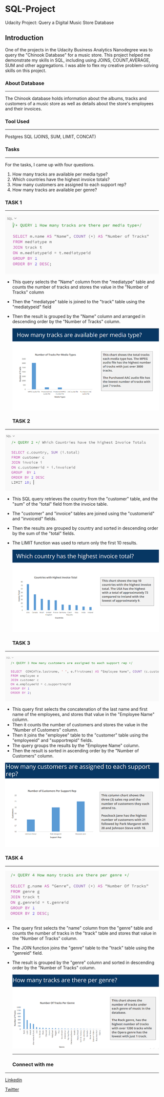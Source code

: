 # SQL-Project
Udacity Project: Query a Digital Music Store Database

## Introduction
One of the projects in the Udacity Business Analytics Nanodegree was to query the "Chinook Database" for a music store. This project helped me demonstrate my skills in SQL, including using JOINS, COUNT,AVERAGE, SUM and other aggregations. I was able to flex my creative problem-solving skills on this project. 

### About Database
---
The Chinook database holds information about the albums, tracks and customers of a music store as well as details about the store's employees and their invoices. 

### Tool Used
---
Postgres SQL (JOINS, SUM, LIMIT, CONCAT)

### Tasks
---
For the tasks, I came up with four questions.
1. How many tracks are available per media type?
2. Which countries have the highest invoice totals?
3. How many customers are assigned to each support rep?
4. How many tracks are available per genre?



### TASK 1
---

![](sql_1.PNG)

- This query selects the "Name" column from the "mediatype" table and counts the number of tracks and stores the value in the "Number of Tracks" column
- Then the "mediatype" table is joined to the "track" table using the "mediatypeid" field
- Then the result is grouped by the "Name" column and arranged in descending order by the "Number of Tracks" column.

  ![](Presentation_1.PNG)

  ### TASK 2
---
  ![](sql_2.PNG)

- This SQL query retrieves the country from the "customer" table, and the "sum" of the "total" field from the invoice table.
- The "customer" and "invoice" tables are joined using the "customerid" and "invoiceid" fields.
- Then the results are grouped by country and sorted in descending order by the sum of the "total" fields.
- The LIMIT function was used to return only the first 10 results.

  ![](Presentation_2.PNG)
  
  ### TASK 3
---
![](sql_3.PNG)

- This query first selects the concatenation of the last name and first name of the employees, and stores that value in the "Employee Name" column.
- Then it counts the number of customers and stores the value in the "Number of Customers" column.
- Then it joins the "employee" table to the "customer" table using the "employeeid" and "supportrepid" fields.
- The query groups the results by the "Employee Name" column.
- Then the result is sorted in ascending order by the "Number of Customers" column.

![](Presentation_3.PNG)


### TASK 4
---
![](sql_4.PNG)

- The query first selects the "name" column from the "genre" table and counts the number of tracks in the "track" table and stores that value in the "Number of Tracks" column.
- The JOIN function joins the "genre" table to the "track" table using the "genreid" field.
- The result is grouped by the "genre" column and sorted in descending order by the "Number of Tracks" column.

  ![](Presentation_4.PNG)

  ---

  ### Connect with me
---

  [Linkedin](https://linkedin.com/in/chibuzor-data-analyst) 
  
[Twitter](https://twitter.com/cisco_official?t=zdocHllXoG5cV__V9h0pWg&s=09)




